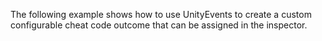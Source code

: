 The following example shows how to use UnityEvents to create a custom configurable cheat code outcome that can be assigned in the inspector.
